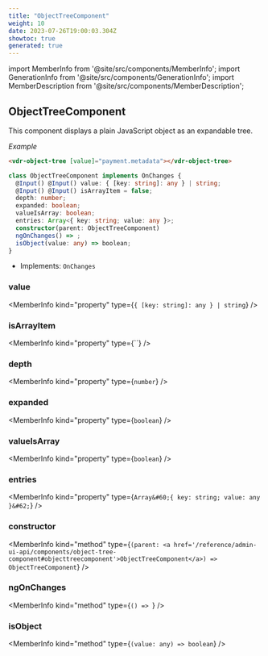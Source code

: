 ```yaml
---
title: "ObjectTreeComponent"
weight: 10
date: 2023-07-26T19:00:03.304Z
showtoc: true
generated: true
---
```

<!-- This file was generated from the Vendure source. Do not modify. Instead, re-run the "docs:build" script -->
import MemberInfo from '@site/src/components/MemberInfo';
import GenerationInfo from '@site/src/components/GenerationInfo';
import MemberDescription from '@site/src/components/MemberDescription';


## ObjectTreeComponent

<GenerationInfo sourceFile="packages/admin-ui/src/lib/core/src/shared/components/object-tree/object-tree.component.ts" sourceLine="22" packageName="@vendure/admin-ui" />

This component displays a plain JavaScript object as an expandable tree.

*Example*

```HTML
<vdr-object-tree [value]="payment.metadata"></vdr-object-tree>
```

```ts title="Signature"
class ObjectTreeComponent implements OnChanges {
  @Input() @Input() value: { [key: string]: any } | string;
  @Input() @Input() isArrayItem = false;
  depth: number;
  expanded: boolean;
  valueIsArray: boolean;
  entries: Array<{ key: string; value: any }>;
  constructor(parent: ObjectTreeComponent)
  ngOnChanges() => ;
  isObject(value: any) => boolean;
}
```
* Implements: <code>OnChanges</code>



<div className="members-wrapper">

### value

<MemberInfo kind="property" type={`{ [key: string]: any } | string`}   />


### isArrayItem

<MemberInfo kind="property" type={``}   />


### depth

<MemberInfo kind="property" type={`number`}   />


### expanded

<MemberInfo kind="property" type={`boolean`}   />


### valueIsArray

<MemberInfo kind="property" type={`boolean`}   />


### entries

<MemberInfo kind="property" type={`Array&#60;{ key: string; value: any }&#62;`}   />


### constructor

<MemberInfo kind="method" type={`(parent: <a href='/reference/admin-ui-api/components/object-tree-component#objecttreecomponent'>ObjectTreeComponent</a>) => ObjectTreeComponent`}   />


### ngOnChanges

<MemberInfo kind="method" type={`() => `}   />


### isObject

<MemberInfo kind="method" type={`(value: any) => boolean`}   />




</div>
